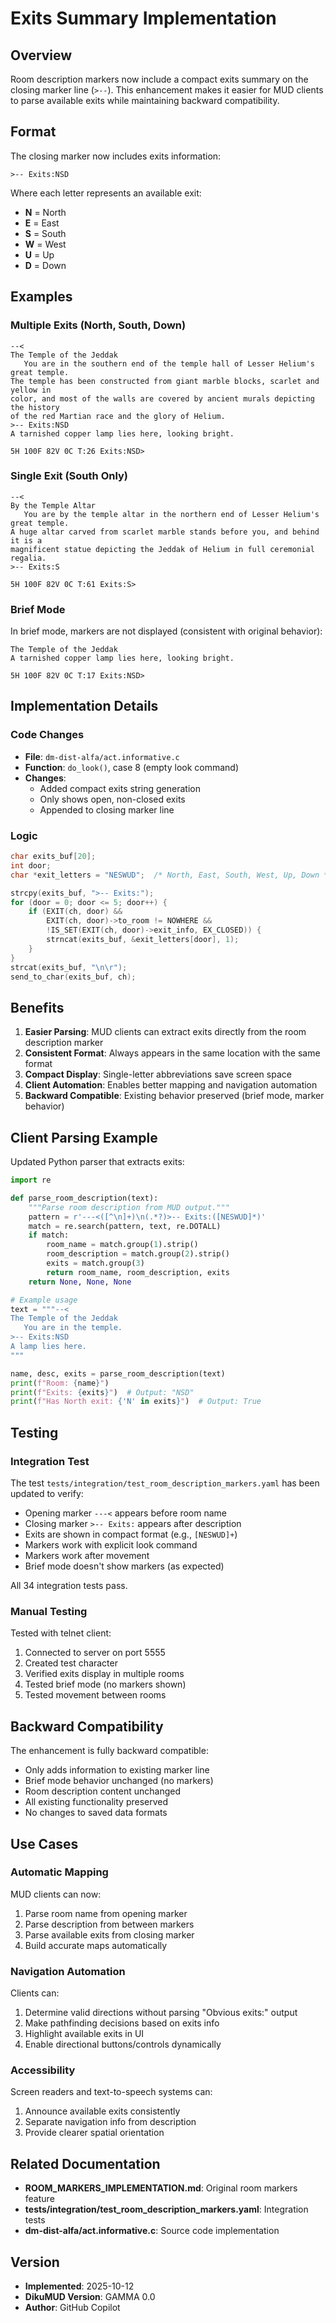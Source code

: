 # Exits Summary Implementation

## Overview

Room description markers now include a compact exits summary on the closing marker line (`>--`). This enhancement makes it easier for MUD clients to parse available exits while maintaining backward compatibility.

## Format

The closing marker now includes exits information:

```
>-- Exits:NSD
```

Where each letter represents an available exit:
- **N** = North
- **E** = East
- **S** = South
- **W** = West
- **U** = Up
- **D** = Down

## Examples

### Multiple Exits (North, South, Down)

```
--<
The Temple of the Jeddak
   You are in the southern end of the temple hall of Lesser Helium's great temple.
The temple has been constructed from giant marble blocks, scarlet and yellow in
color, and most of the walls are covered by ancient murals depicting the history
of the red Martian race and the glory of Helium.
>-- Exits:NSD
A tarnished copper lamp lies here, looking bright.

5H 100F 82V 0C T:26 Exits:NSD>
```

### Single Exit (South Only)

```
--<
By the Temple Altar
   You are by the temple altar in the northern end of Lesser Helium's great temple.
A huge altar carved from scarlet marble stands before you, and behind it is a
magnificent statue depicting the Jeddak of Helium in full ceremonial regalia.
>-- Exits:S

5H 100F 82V 0C T:61 Exits:S>
```

### Brief Mode

In brief mode, markers are not displayed (consistent with original behavior):

```
The Temple of the Jeddak
A tarnished copper lamp lies here, looking bright.

5H 100F 82V 0C T:17 Exits:NSD>
```

## Implementation Details

### Code Changes

- **File**: `dm-dist-alfa/act.informative.c`
- **Function**: `do_look()`, case 8 (empty look command)
- **Changes**:
  - Added compact exits string generation
  - Only shows open, non-closed exits
  - Appended to closing marker line

### Logic

```c
char exits_buf[20];
int door;
char *exit_letters = "NESWUD";  /* North, East, South, West, Up, Down */

strcpy(exits_buf, ">-- Exits:");
for (door = 0; door <= 5; door++) {
    if (EXIT(ch, door) && 
        EXIT(ch, door)->to_room != NOWHERE &&
        !IS_SET(EXIT(ch, door)->exit_info, EX_CLOSED)) {
        strncat(exits_buf, &exit_letters[door], 1);
    }
}
strcat(exits_buf, "\n\r");
send_to_char(exits_buf, ch);
```

## Benefits

1. **Easier Parsing**: MUD clients can extract exits directly from the room description marker
2. **Consistent Format**: Always appears in the same location with the same format
3. **Compact Display**: Single-letter abbreviations save screen space
4. **Client Automation**: Enables better mapping and navigation automation
5. **Backward Compatible**: Existing behavior preserved (brief mode, marker behavior)

## Client Parsing Example

Updated Python parser that extracts exits:

```python
import re

def parse_room_description(text):
    """Parse room description from MUD output."""
    pattern = r'---<([^\n]+)\n(.*?)>-- Exits:([NESWUD]*)'
    match = re.search(pattern, text, re.DOTALL)
    if match:
        room_name = match.group(1).strip()
        room_description = match.group(2).strip()
        exits = match.group(3)
        return room_name, room_description, exits
    return None, None, None

# Example usage
text = """--<
The Temple of the Jeddak
   You are in the temple.
>-- Exits:NSD
A lamp lies here.
"""

name, desc, exits = parse_room_description(text)
print(f"Room: {name}")
print(f"Exits: {exits}")  # Output: "NSD"
print(f"Has North exit: {'N' in exits}")  # Output: True
```

## Testing

### Integration Test

The test `tests/integration/test_room_description_markers.yaml` has been updated to verify:
- Opening marker `---<` appears before room name
- Closing marker `>-- Exits:` appears after description
- Exits are shown in compact format (e.g., `[NESWUD]+`)
- Markers work with explicit look command
- Markers work after movement
- Brief mode doesn't show markers (as expected)

All 34 integration tests pass.

### Manual Testing

Tested with telnet client:
1. Connected to server on port 5555
2. Created test character
3. Verified exits display in multiple rooms
4. Tested brief mode (no markers shown)
5. Tested movement between rooms

## Backward Compatibility

The enhancement is fully backward compatible:
- Only adds information to existing marker line
- Brief mode behavior unchanged (no markers)
- Room description content unchanged
- All existing functionality preserved
- No changes to saved data formats

## Use Cases

### Automatic Mapping

MUD clients can now:
1. Parse room name from opening marker
2. Parse description from between markers
3. Parse available exits from closing marker
4. Build accurate maps automatically

### Navigation Automation

Clients can:
1. Determine valid directions without parsing "Obvious exits:" output
2. Make pathfinding decisions based on exits info
3. Highlight available exits in UI
4. Enable directional buttons/controls dynamically

### Accessibility

Screen readers and text-to-speech systems can:
1. Announce available exits consistently
2. Separate navigation info from description
3. Provide clearer spatial orientation

## Related Documentation

- **ROOM_MARKERS_IMPLEMENTATION.md**: Original room markers feature
- **tests/integration/test_room_description_markers.yaml**: Integration tests
- **dm-dist-alfa/act.informative.c**: Source code implementation

## Version

- **Implemented**: 2025-10-12
- **DikuMUD Version**: GAMMA 0.0
- **Author**: GitHub Copilot
